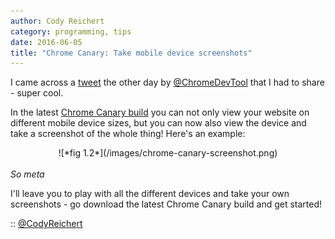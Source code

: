 ```yaml
---
author: Cody Reichert
category: programming, tips
date: 2016-06-05
title: "Chrome Canary: Take mobile device screenshots"
---
```


I came across a
[tweet](https://twitter.com/ChromeDevTools/status/738864794497753088)
the other day by [@ChromeDevTool](https://twitter.com/ChromeDevTools)
that I had to share - super cool.

In the latest
[Chrome Canary build](https://www.google.com/chrome/browser/canary.html)
you can not only view your website on different mobile device sizes,
but you can now also view the device and take a screenshot of the
whole thing! Here's an example:

<div style="max-width:100%;text-align:center">
![*fig 1.2*](/images/chrome-canary-screenshot.png)
</div>
<br/>
<i>So meta</i>

I'll leave you to play with all the different devices and take your
own screenshots - go download the latest Chrome Canary build and get
started!

:: [@CodyReichert](https://twitter.com/CodyReichert)
